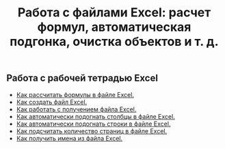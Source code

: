 ﻿---
title: "Работа с файлами Excel: расчет формул, автоматическая подгонка, очистка объектов и т. д."
second_title: Aspose.Cells Cloud Documen
linktitle: Excel Обычная операция
type: docs
url: /ru/workbook/
aliases: [/working-with-workbook/]
keywords: Working with workbook on an Excel file
description: Aspose.Cells Cloud REST API поддерживает работу с рабочей книгой в файле Excel. SDK поддерживает различные языки разработки, включая Android, C#, Go, Java, NodeJS, Perl, PHP, Python, Ruby и Swift.
weight: 20
kwords: Excel, Office Облако, REST API, Электронная таблица, PDF, CSV, Json, Markdown, Рабочая книга
---
## Работа с рабочей тетрадью Excel

- [Как рассчитать формулы в файле Excel.](/cells/ru/workbook/calculate-all-formulas/)
- [Как создать файл Excel.](/cells/ru/workbook/create/)
- [Как работать с получением файла Excel.](/cells/ru/workbook/get/)
- [Как автоматически подогнать столбцы в файле Excel.](/cells/ru/autofit-columns-on-an-excel-file/)
- [Как автоматически подогнать строки в файле Excel.](/cells/ru/autofit-rows-on-an-excel-file/)
- [Как подсчитать количество страниц в файле Excel.](/cells/ru/wget-page-count-from-an-excel-file/)
- [Как получить имена из файла Excel.](/cells/ru/get-names-from-an-excel-file/)
